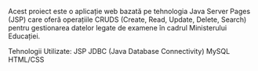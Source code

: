 
Acest proiect este o aplicație web bazată pe tehnologia Java Server Pages (JSP) care oferă operațiile CRUDS (Create, Read, Update, Delete, Search) 
pentru gestionarea datelor legate de examene în cadrul Ministerului Educației.


Tehnologii Utilizate:
  JSP
  JDBC (Java Database Connectivity)
  MySQL
  HTML/CSS
